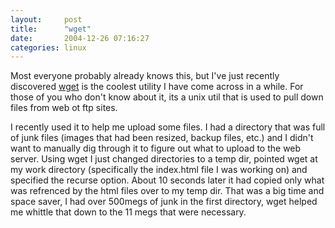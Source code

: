 ```yaml
---
layout:     post
title:      "wget"
date:       2004-12-26 07:16:27
categories: linux
---
```

    
Most everyone probably already knows this, but I've just recently discovered [wget](http://www.gnu.org/software/wget/wget.html) is the coolest utility I have come across in a while. For those of you who don't know about it, its a unix util that is used to pull down files from web ot ftp sites.  
  
    
I recently used it to help me upload some files. I had a directory that was full of junk files (images that had been resized, backup files, etc.) and I didn't want to manually dig through it to figure out what to upload to the web server. Using wget I just changed directories to a temp dir, pointed wget at my work directory (specifically the index.html file I was working on) and specified the recurse option. About 10 seconds later it had copied only what was refrenced by the html files over to my temp dir. That was a big time and space saver, I had over 500megs of junk in the first directory, wget helped me whittle that down to the 11 megs that were necessary.  

